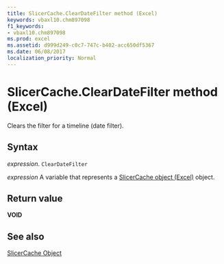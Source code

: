 ```yaml
---
title: SlicerCache.ClearDateFilter method (Excel)
keywords: vbaxl10.chm897098
f1_keywords:
- vbaxl10.chm897098
ms.prod: excel
ms.assetid: d999d249-c0c7-747c-b402-acc650df5367
ms.date: 06/08/2017
localization_priority: Normal
---
```



# SlicerCache.ClearDateFilter method (Excel)

Clears the filter for a timeline (date filter).


## Syntax

_expression_. `ClearDateFilter`

_expression_ A variable that represents a [SlicerCache object (Excel)](Excel.SlicerCache.md) object.


## Return value

 **VOID**


## See also


[SlicerCache Object](Excel.SlicerCache.md)

